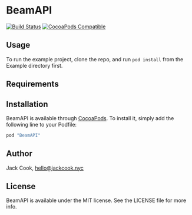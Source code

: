 # BeamAPI

[![Build Status](https://travis-ci.org/WatchBeam/beam-client-swift.svg)](https://travis-ci.org/WatchBeam/beam-client-swift)
[![CocoaPods Compatible](https://img.shields.io/cocoapods/v/BeamAPI.svg)](https://cocoapods.org/pods/BeamAPI)

## Usage

To run the example project, clone the repo, and run `pod install` from the Example directory first.

## Requirements

## Installation

BeamAPI is available through [CocoaPods](http://cocoapods.org). To install
it, simply add the following line to your Podfile:

```ruby
pod "BeamAPI"
```

## Author

Jack Cook, hello@jackcook.nyc

## License

BeamAPI is available under the MIT license. See the LICENSE file for more info.
